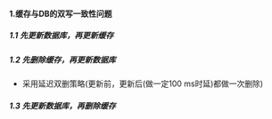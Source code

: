 #### 1.缓存与DB的双写一致性问题

##### 1.1 先更新数据库，再更新缓存

##### 1.2 先删除缓存，再更新数据库

* 采用延迟双删策略(更新前，更新后(做一定100 ms时延)都做一次删除)

##### 1.3 先更新数据库，再删除缓存



